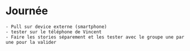 # Journée


	- Pull sur device externe (smartphone) 
	- tester sur le téléphone de Vincent
	- Faire les stories séparement et les tester avec le groupe une par une pour la valider
